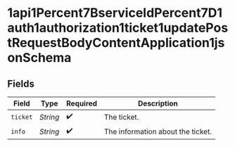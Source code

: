 # 1api1Percent7BserviceIdPercent7D1auth1authorization1ticket1updatePostRequestBodyContentApplication1jsonSchema


## Fields

| Field                             | Type                              | Required                          | Description                       |
| --------------------------------- | --------------------------------- | --------------------------------- | --------------------------------- |
| `ticket`                          | *String*                          | :heavy_check_mark:                | The ticket.                       |
| `info`                            | *String*                          | :heavy_check_mark:                | The information about the ticket. |